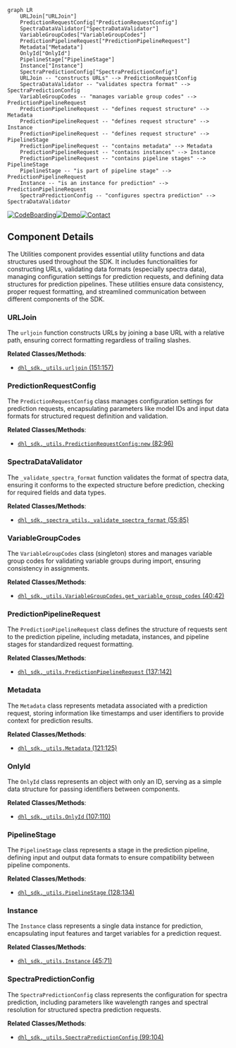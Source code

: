 ```mermaid
graph LR
    URLJoin["URLJoin"]
    PredictionRequestConfig["PredictionRequestConfig"]
    SpectraDataValidator["SpectraDataValidator"]
    VariableGroupCodes["VariableGroupCodes"]
    PredictionPipelineRequest["PredictionPipelineRequest"]
    Metadata["Metadata"]
    OnlyId["OnlyId"]
    PipelineStage["PipelineStage"]
    Instance["Instance"]
    SpectraPredictionConfig["SpectraPredictionConfig"]
    URLJoin -- "constructs URLs" --> PredictionRequestConfig
    SpectraDataValidator -- "validates spectra format" --> SpectraPredictionConfig
    VariableGroupCodes -- "manages variable group codes" --> PredictionPipelineRequest
    PredictionPipelineRequest -- "defines request structure" --> Metadata
    PredictionPipelineRequest -- "defines request structure" --> Instance
    PredictionPipelineRequest -- "defines request structure" --> PipelineStage
    PredictionPipelineRequest -- "contains metadata" --> Metadata
    PredictionPipelineRequest -- "contains instances" --> Instance
    PredictionPipelineRequest -- "contains pipeline stages" --> PipelineStage
    PipelineStage -- "is part of pipeline stage" --> PredictionPipelineRequest
    Instance -- "is an instance for prediction" --> PredictionPipelineRequest
    SpectraPredictionConfig -- "configures spectra prediction" --> SpectraDataValidator
```
[![CodeBoarding](https://img.shields.io/badge/Generated%20by-CodeBoarding-9cf?style=flat-square)](https://github.com/CodeBoarding/GeneratedOnBoardings)[![Demo](https://img.shields.io/badge/Try%20our-Demo-blue?style=flat-square)](https://www.codeboarding.org/demo)[![Contact](https://img.shields.io/badge/Contact%20us%20-%20codeboarding@gmail.com-lightgrey?style=flat-square)](mailto:codeboarding@gmail.com)

## Component Details

The Utilities component provides essential utility functions and data structures used throughout the SDK. It includes functionalities for constructing URLs, validating data formats (especially spectra data), managing configuration settings for prediction requests, and defining data structures for prediction pipelines. These utilities ensure data consistency, proper request formatting, and streamlined communication between different components of the SDK.

### URLJoin
The `urljoin` function constructs URLs by joining a base URL with a relative path, ensuring correct formatting regardless of trailing slashes.


**Related Classes/Methods**:

- <a href="https://github.com/DataHow/datahowlab-sdk-python/blob/master/dhl_sdk/_utils.py#L151-L157" target="_blank" rel="noopener noreferrer">`dhl_sdk._utils.urljoin` (151:157)</a>


### PredictionRequestConfig
The `PredictionRequestConfig` class manages configuration settings for prediction requests, encapsulating parameters like model IDs and input data formats for structured request definition and validation.


**Related Classes/Methods**:

- <a href="https://github.com/DataHow/datahowlab-sdk-python/blob/master/dhl_sdk/_utils.py#L82-L96" target="_blank" rel="noopener noreferrer">`dhl_sdk._utils.PredictionRequestConfig:new` (82:96)</a>


### SpectraDataValidator
The `_validate_spectra_format` function validates the format of spectra data, ensuring it conforms to the expected structure before prediction, checking for required fields and data types.


**Related Classes/Methods**:

- <a href="https://github.com/DataHow/datahowlab-sdk-python/blob/master/dhl_sdk/_spectra_utils.py#L55-L85" target="_blank" rel="noopener noreferrer">`dhl_sdk._spectra_utils._validate_spectra_format` (55:85)</a>


### VariableGroupCodes
The `VariableGroupCodes` class (singleton) stores and manages variable group codes for validating variable groups during import, ensuring consistency in assignments.


**Related Classes/Methods**:

- <a href="https://github.com/DataHow/datahowlab-sdk-python/blob/master/dhl_sdk/_utils.py#L40-L42" target="_blank" rel="noopener noreferrer">`dhl_sdk._utils.VariableGroupCodes.get_variable_group_codes` (40:42)</a>


### PredictionPipelineRequest
The `PredictionPipelineRequest` class defines the structure of requests sent to the prediction pipeline, including metadata, instances, and pipeline stages for standardized request formatting.


**Related Classes/Methods**:

- <a href="https://github.com/DataHow/datahowlab-sdk-python/blob/master/dhl_sdk/_utils.py#L137-L142" target="_blank" rel="noopener noreferrer">`dhl_sdk._utils.PredictionPipelineRequest` (137:142)</a>


### Metadata
The `Metadata` class represents metadata associated with a prediction request, storing information like timestamps and user identifiers to provide context for prediction results.


**Related Classes/Methods**:

- <a href="https://github.com/DataHow/datahowlab-sdk-python/blob/master/dhl_sdk/_utils.py#L121-L125" target="_blank" rel="noopener noreferrer">`dhl_sdk._utils.Metadata` (121:125)</a>


### OnlyId
The `OnlyId` class represents an object with only an ID, serving as a simple data structure for passing identifiers between components.


**Related Classes/Methods**:

- <a href="https://github.com/DataHow/datahowlab-sdk-python/blob/master/dhl_sdk/_utils.py#L107-L110" target="_blank" rel="noopener noreferrer">`dhl_sdk._utils.OnlyId` (107:110)</a>


### PipelineStage
The `PipelineStage` class represents a stage in the prediction pipeline, defining input and output data formats to ensure compatibility between pipeline components.


**Related Classes/Methods**:

- <a href="https://github.com/DataHow/datahowlab-sdk-python/blob/master/dhl_sdk/_utils.py#L128-L134" target="_blank" rel="noopener noreferrer">`dhl_sdk._utils.PipelineStage` (128:134)</a>


### Instance
The `Instance` class represents a single data instance for prediction, encapsulating input features and target variables for a prediction request.


**Related Classes/Methods**:

- <a href="https://github.com/DataHow/datahowlab-sdk-python/blob/master/dhl_sdk/_utils.py#L45-L71" target="_blank" rel="noopener noreferrer">`dhl_sdk._utils.Instance` (45:71)</a>


### SpectraPredictionConfig
The `SpectraPredictionConfig` class represents the configuration for spectra prediction, including parameters like wavelength ranges and spectral resolution for structured spectra prediction requests.


**Related Classes/Methods**:

- <a href="https://github.com/DataHow/datahowlab-sdk-python/blob/master/dhl_sdk/_utils.py#L99-L104" target="_blank" rel="noopener noreferrer">`dhl_sdk._utils.SpectraPredictionConfig` (99:104)</a>